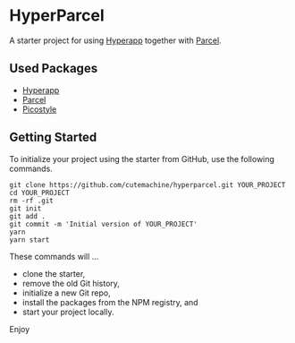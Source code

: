 # HyperParcel

A starter project for using [Hyperapp](https://hyperapp.js.org/) together with [Parcel](https://parceljs.org/).


## Used Packages

- [Hyperapp](https://hyperapp.js.org "HyperApp Library")
- [Parcel](https://parceljs.org "Parcel, Zero Config Bundler")
- [Picostyle](https://github.com/picostyle/picostyle "Picostyle, Ultra Small CSS-IN-JS Library")


## Getting Started

To initialize your project using the starter from GitHub, use the following commands.

    git clone https://github.com/cutemachine/hyperparcel.git YOUR_PROJECT
    cd YOUR_PROJECT
    rm -rf .git
    git init
    git add .
    git commit -m 'Initial version of YOUR_PROJECT'
    yarn
    yarn start

These commands will …

- clone the starter,
- remove the old Git history,
- initialize a new Git repo,
- install the packages from the NPM registry, and
- start your project locally.

Enjoy
